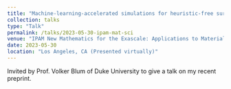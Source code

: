 ```yaml
---
title: "Machine-learning-accelerated simulations for heuristic-free surface reconstruction"
collection: talks
type: "Talk"
permalink: /talks/2023-05-30-ipam-mat-sci
venue: "IPAM New Mathematics for the Exascale: Applications to Materials Science"
date: 2023-05-30
location: "Los Angeles, CA (Presented virtually)"
---
```


Invited by Prof. Volker Blum of Duke University to give a talk on my recent preprint.

